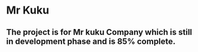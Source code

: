 # Mr Kuku

##  The project is for Mr kuku Company which is still in development phase and is 85% complete.
